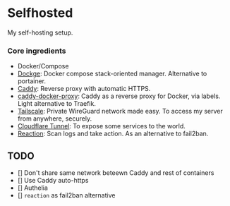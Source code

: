 # Selfhosted
My self-hosting setup.

### Core ingredients
- Docker/Compose
- [Dockge](https://github.com/louislam/dockge): Docker compose stack-oriented manager. Alternative to portainer.
- [Caddy](https://github.com/caddyserver/caddy): Reverse proxy with automatic HTTPS.
- [caddy-docker-proxy](https://github.com/lucaslorentz/caddy-docker-proxy): Caddy as a reverse proxy for Docker, via labels. Light alternative to Traefik.
- [Tailscale](https://github.com/tailscale/tailscale): Private WireGuard network made easy. To access my server from anywhere, securely.
- [Cloudflare Tunnel](https://developers.cloudflare.com/cloudflare-one/connections/connect-networks/): To expose some services to the world.
- [Reaction](https://framagit.org/ppom/reaction): Scan logs and take action. As an alternative to fail2ban.

## TODO
- [] Don't share same network beteewn Caddy and rest of containers
- [] Use Caddy auto-https
- [] Authelia
- [] `reaction` as fail2ban alternative
